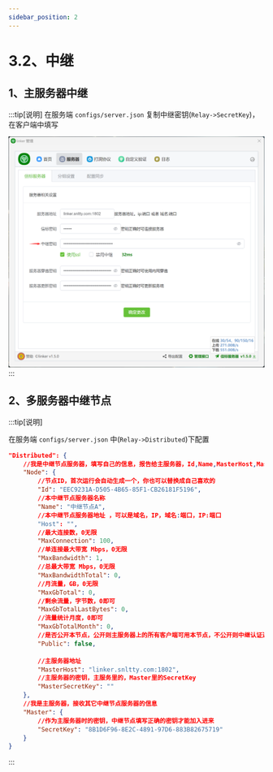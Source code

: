 ```yaml
---
sidebar_position: 2
---
```


# 3.2、中继

## 1、主服务器中继

:::tip[说明]
在服务端 `configs/server.json` 复制中继密钥(`Relay->SecretKey`)，在客户端中填写

![Docusaurus Plushie](./img/relay.png)
:::


## 2、多服务器中继节点
:::tip[说明]


在服务端 `configs/server.json` 中(`Relay->Distributed`)下配置

```json
"Distributed": {
    //我是中继节点服务器，填写自己的信息，报告给主服务器，Id,Name,MasterHost,MasterSecretKey任一为空时不生效
    "Node": {
        //节点ID，首次运行会自动生成一个，你也可以替换成自己喜欢的
        "Id": "EEC9231A-D505-4B65-85F1-CB26181F5196",
        //本中继节点服务器名称
        "Name": "中继节点A",
        //本中继节点服务器地址 ，可以是域名，IP，域名:端口，IP:端口
        "Host": "",
        //最大连接数，0无限
        "MaxConnection": 100,
        //单连接最大带宽 Mbps，0无限
        "MaxBandwidth": 1,
        //总最大带宽 Mbps，0无限
        "MaxBandwidthTotal": 0,
        //月流量，GB，0无限
        "MaxGbTotal": 0,
        //剩余流量，字节数，0即可
        "MaxGbTotalLastBytes": 0,
        //流量统计月度，0即可
        "MaxGbTotalMonth": 0,
        //是否公开本节点，公开则主服务器上的所有客户端可用本节点，不公开则中继认证通过时可用
        "Public": false,

        //主服务器地址
        "MasterHost": "linker.snltty.com:1802",
        //主服务器的密钥，主服务里的，Master里的SecretKey
        "MasterSecretKey": ""
    },
    //我是主服务器，接收其它中继节点服务器的信息
    "Master": {
        //作为主服务器时的密钥，中继节点填写正确的密钥才能加入进来
        "SecretKey": "8B1D6F96-8E2C-4891-97D6-883B82675719"
    }
}
```
:::